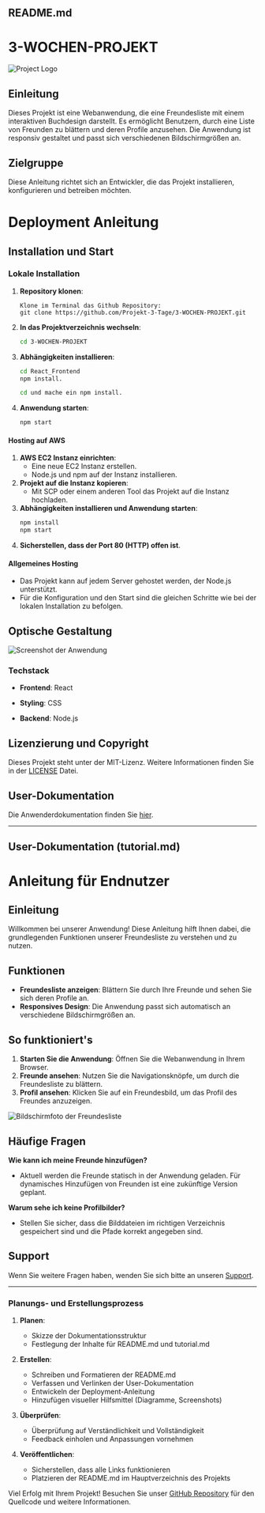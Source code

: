 ## README.md

# 3-WOCHEN-PROJEKT

![Project Logo](https://via.placeholder.com/150)

## Einleitung
Dieses Projekt ist eine Webanwendung, die eine Freundesliste mit einem interaktiven Buchdesign darstellt. Es ermöglicht Benutzern, durch eine Liste von Freunden zu blättern und deren Profile anzusehen. Die Anwendung ist responsiv gestaltet und passt sich verschiedenen Bildschirmgrößen an.

## Zielgruppe
Diese Anleitung richtet sich an Entwickler, die das Projekt installieren, konfigurieren und betreiben möchten.



# Deployment Anleitung
## Installation und Start
### Lokale Installation
1. **Repository klonen**:
   ```
   Klone im Terminal das Github Repository: 
   git clone https://github.com/Projekt-3-Tage/3-WOCHEN-PROJEKT.git
   ```
   
2. **In das Projektverzeichnis wechseln**:
   ```bash
   cd 3-WOCHEN-PROJEKT
   ```
   
3. **Abhängigkeiten installieren**:
   ```bash
   cd React_Frontend
   npm install.
   
   cd und mache ein npm install.
   
   ```
4. **Anwendung starten**:
   ```bash
   npm start
   ```


<!-- DAS IST BACKEND ARBEIT FÜR STEFAN UND CHRISTOPHER -->
#### Hosting auf AWS
1. **AWS EC2 Instanz einrichten**:
   - Eine neue EC2 Instanz erstellen.
   - Node.js und npm auf der Instanz installieren.
2. **Projekt auf die Instanz kopieren**:
   - Mit SCP oder einem anderen Tool das Projekt auf die Instanz hochladen.
3. **Abhängigkeiten installieren und Anwendung starten**:
   ```bash
   npm install
   npm start
   ```
4. **Sicherstellen, dass der Port 80 (HTTP) offen ist**.

#### Allgemeines Hosting
- Das Projekt kann auf jedem Server gehostet werden, der Node.js unterstützt.
- Für die Konfiguration und den Start sind die gleichen Schritte wie bei der lokalen Installation zu befolgen.

## Optische Gestaltung
![Screenshot der Anwendung](https://via.placeholder.com/800x400)


### Techstack
- **Frontend**: React
- **Styling**: CSS

- **Backend**: Node.js
  

## Lizenzierung und Copyright
Dieses Projekt steht unter der MIT-Lizenz. Weitere Informationen finden Sie in der [LICENSE](LICENSE) Datei.

## User-Dokumentation
Die Anwenderdokumentation finden Sie [hier](tutorial.md).

---

## User-Dokumentation (tutorial.md)

# Anleitung für Endnutzer

## Einleitung
Willkommen bei unserer Anwendung! Diese Anleitung hilft Ihnen dabei, die grundlegenden Funktionen unserer Freundesliste zu verstehen und zu nutzen.

## Funktionen
- **Freundesliste anzeigen**: Blättern Sie durch Ihre Freunde und sehen Sie sich deren Profile an.
- **Responsives Design**: Die Anwendung passt sich automatisch an verschiedene Bildschirmgrößen an.

## So funktioniert's
1. **Starten Sie die Anwendung**: Öffnen Sie die Webanwendung in Ihrem Browser.
2. **Freunde ansehen**: Nutzen Sie die Navigationsknöpfe, um durch die Freundesliste zu blättern.
3. **Profil ansehen**: Klicken Sie auf ein Freundesbild, um das Profil des Freundes anzuzeigen.

![Bildschirmfoto der Freundesliste](https://via.placeholder.com/800x400)

## Häufige Fragen
**Wie kann ich meine Freunde hinzufügen?**
- Aktuell werden die Freunde statisch in der Anwendung geladen. Für dynamisches Hinzufügen von Freunden ist eine zukünftige Version geplant.

**Warum sehe ich keine Profilbilder?**
- Stellen Sie sicher, dass die Bilddateien im richtigen Verzeichnis gespeichert sind und die Pfade korrekt angegeben sind.

## Support
Wenn Sie weitere Fragen haben, wenden Sie sich bitte an unseren [Support](mailto:support@example.com).

---

### Planungs- und Erstellungsprozess

1. **Planen**:
   - Skizze der Dokumentationsstruktur
   - Festlegung der Inhalte für README.md und tutorial.md

2. **Erstellen**:
   - Schreiben und Formatieren der README.md
   - Verfassen und Verlinken der User-Dokumentation
   - Entwickeln der Deployment-Anleitung
   - Hinzufügen visueller Hilfsmittel (Diagramme, Screenshots)

3. **Überprüfen**:
   - Überprüfung auf Verständlichkeit und Vollständigkeit
   - Feedback einholen und Anpassungen vornehmen

4. **Veröffentlichen**:
   - Sicherstellen, dass alle Links funktionieren
   - Platzieren der README.md im Hauptverzeichnis des Projekts

Viel Erfolg mit Ihrem Projekt! Besuchen Sie unser [GitHub Repository](https://github.com/Projekt-3-Tage/3-WOCHEN-PROJEKT.git) für den Quellcode und weitere Informationen.
